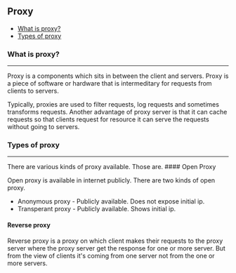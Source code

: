 ## Proxy

* [What is proxy?](#what)
* [Types of proxy](#types)

### What is proxy? <a name="what"></a>
<hr/>

Proxy is a components which sits in between the client and servers. Proxy is a piece of software or hardware that is intermeditary for requests from clients to servers.

Typically, proxies are used to filter requests, log requests and sometimes transforms requests. Another advantage of proxy server is that it can cache requests so that clients request for resource it can serve the requests without going to servers.

### Types of proxy <a name="types"></a>
<hr/>
There are various kinds of proxy available. Those are.
#### Open Proxy

Open proxy is available in internet publicly. There are two kinds of open proxy. 

* Anonymous proxy - Publicly available. Does not expose initial ip.
* Transperant proxy - Publicly available. Shows initial ip.

#### Reverse proxy

Reverse proxy is a proxy on which client makes their requests to the proxy server where the proxy server get the response for one or more server. But from the view of clients it's coming from one server not from the one or more servers. 